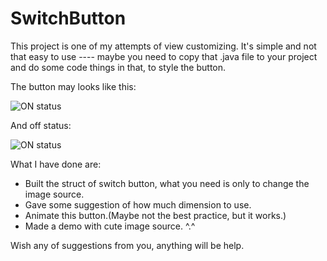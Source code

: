 SwitchButton
============
This project is one of my attempts of view customizing. It's simple and not that easy to use ---- maybe you need to copy that .java file to your project and do some code things in that, to style the button.

The button may looks like this:

![ON status](http://blog.kyleduo.com/wp-content/uploads/2014/09/switchbutton_on.jpg)

And off status:

![ON status](http://blog.kyleduo.com/wp-content/uploads/2014/09/switchbutton_off.png)

What I have done are:

-   Built the struct of switch button, what you need is only to change the image source.
-   Gave some suggestion of how much dimension to use.
-   Animate this button.(Maybe not the best practice, but it works.)
-   Made a demo with cute image source. ^.^

Wish any of suggestions from you, anything will be help.
